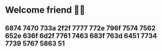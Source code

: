 # Welcome friend 🤷‍♀️

## 6874 7470 733a 2f2f 7777 772e 796f 7574 7562 652e 636f 6d2f 7761 7463 683f 763d 6451 7734 7739 5767 5863 51



